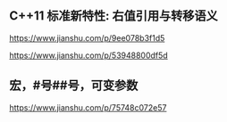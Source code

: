 ## C++11 标准新特性: 右值引用与转移语义

https://www.jianshu.com/p/9ee078b3f1d5

https://www.jianshu.com/p/53948800df5d

## 宏，#号##号，可变参数

https://www.jianshu.com/p/75748c072e57
